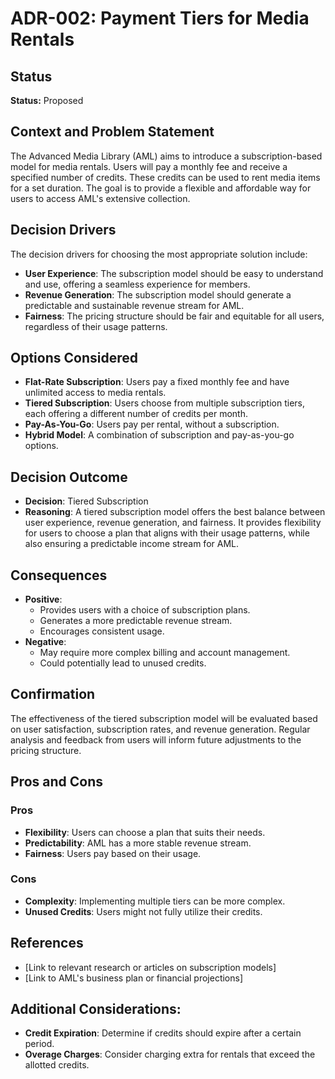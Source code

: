 # ADR-002: Payment Tiers for Media Rentals

## Status
**Status:** Proposed

## Context and Problem Statement
The Advanced Media Library (AML) aims to introduce a subscription-based model for media rentals. Users will pay a monthly fee and receive a specified number of credits. These credits can be used to rent media items for a set duration. The goal is to provide a flexible and affordable way for users to access AML's extensive collection.

## Decision Drivers
The decision drivers for choosing the most appropriate solution include:
- **User Experience**: The subscription model should be easy to understand and use, offering a seamless experience for members.
- **Revenue Generation**: The subscription model should generate a predictable and sustainable revenue stream for AML.
- **Fairness**: The pricing structure should be fair and equitable for all users, regardless of their usage patterns.

## Options Considered
- **Flat-Rate Subscription**: Users pay a fixed monthly fee and have unlimited access to media rentals.
- **Tiered Subscription**: Users choose from multiple subscription tiers, each offering a different number of credits per month.
- **Pay-As-You-Go**: Users pay per rental, without a subscription.
- **Hybrid Model**: A combination of subscription and pay-as-you-go options.

## Decision Outcome
- **Decision**: Tiered Subscription
- **Reasoning**: A tiered subscription model offers the best balance between user experience, revenue generation, and fairness. It provides flexibility for users to choose a plan that aligns with their usage patterns, while also ensuring a predictable income stream for AML.

## Consequences
- **Positive**:
  - Provides users with a choice of subscription plans.
  - Generates a more predictable revenue stream.
  - Encourages consistent usage.
- **Negative**:
  - May require more complex billing and account management.
  - Could potentially lead to unused credits.

## Confirmation
The effectiveness of the tiered subscription model will be evaluated based on user satisfaction, subscription rates, and revenue generation. Regular analysis and feedback from users will inform future adjustments to the pricing structure.

## Pros and Cons

### Pros
- **Flexibility**: Users can choose a plan that suits their needs.
- **Predictability**: AML has a more stable revenue stream.
- **Fairness**: Users pay based on their usage.

### Cons
- **Complexity**: Implementing multiple tiers can be more complex.
- **Unused Credits**: Users might not fully utilize their credits.

## References
- [Link to relevant research or articles on subscription models]
- [Link to AML's business plan or financial projections]

## Additional Considerations:
- **Credit Expiration**: Determine if credits should expire after a certain period.
- **Overage Charges**: Consider charging extra for rentals that exceed the allotted credits.
